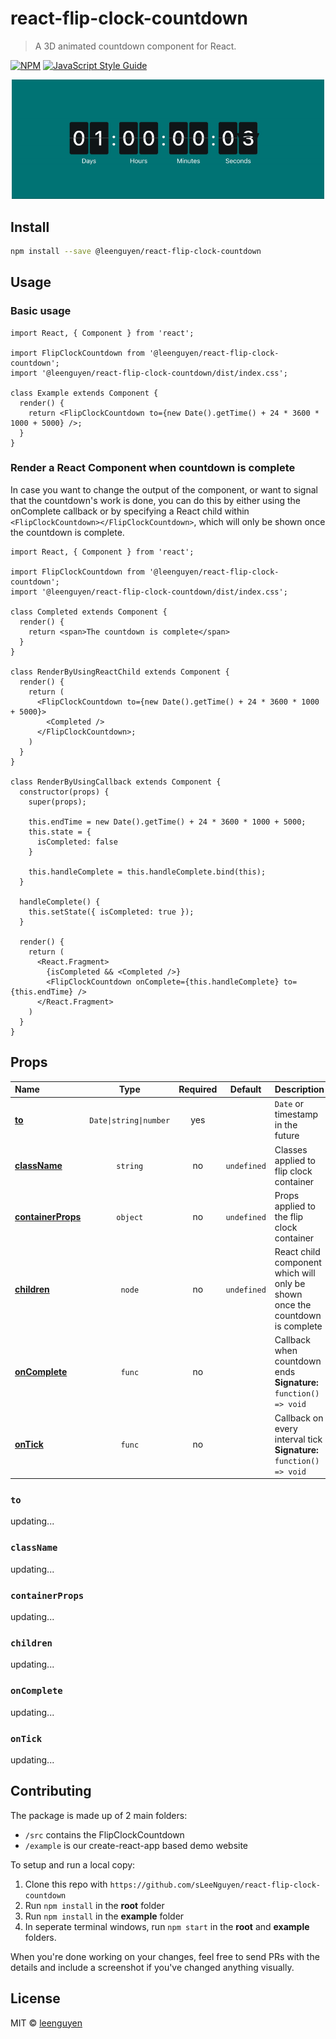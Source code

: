 # react-flip-clock-countdown

> A 3D animated countdown component for React.

[![NPM](https://img.shields.io/npm/v/@leenguyen/react-flip-clock-countdown.svg)](https://www.npmjs.com/package/@leenguyen/react-flip-clock-countdown) [![JavaScript Style Guide](https://img.shields.io/badge/code_style-standard-brightgreen.svg)](https://standardjs.com)

<div align="center">
  <img src="./resources/demo.gif" alt="react flip clock countdown demo" width="500" />
</div>

## Install

```bash
npm install --save @leenguyen/react-flip-clock-countdown
```

## Usage

### Basic usage

```tsx
import React, { Component } from 'react';

import FlipClockCountdown from '@leenguyen/react-flip-clock-countdown';
import '@leenguyen/react-flip-clock-countdown/dist/index.css';

class Example extends Component {
  render() {
    return <FlipClockCountdown to={new Date().getTime() + 24 * 3600 * 1000 + 5000} />;
  }
}
```

### Render a React Component when countdown is complete

In case you want to change the output of the component, or want to signal that the countdown's work is done, you can do this by either using the onComplete callback or by specifying a React child within `<FlipClockCountdown></FlipClockCountdown>`, which will only be shown once the countdown is complete.

```tsx
import React, { Component } from 'react';

import FlipClockCountdown from '@leenguyen/react-flip-clock-countdown';
import '@leenguyen/react-flip-clock-countdown/dist/index.css';

class Completed extends Component {
  render() {
    return <span>The countdown is complete</span>
  }
}

class RenderByUsingReactChild extends Component {
  render() {
    return (
      <FlipClockCountdown to={new Date().getTime() + 24 * 3600 * 1000 + 5000}>
        <Completed />
      </FlipClockCountdown>;
    )
  }
}

class RenderByUsingCallback extends Component {
  constructor(props) {
    super(props);

    this.endTime = new Date().getTime() + 24 * 3600 * 1000 + 5000;
    this.state = {
      isCompleted: false
    }

    this.handleComplete = this.handleComplete.bind(this);
  }

  handleComplete() {
    this.setState({ isCompleted: true });
  }

  render() {
    return (
      <React.Fragment>
        {isCompleted && <Completed />}
        <FlipClockCountdown onComplete={this.handleComplete} to={this.endTime} />
      </React.Fragment>
    )
  }
}
```

## Props

| Name                                  |                   Type                    | Required |        Default         | Description                                                                               |
| :------------------------------------ | :---------------------------------------: | :------: | :--------------------: | :---------------------------------------------------------------------------------------- |
| [**to**](#to)                         | <code>Date&#124;string&#124;number</code> |   yes    |                        | <code>Date</code> or timestamp in the future                                              |
| [**className**](#classname)           |            <code>string</code>            |    no    | <code>undefined</code> | Classes applied to flip clock container                                                   |
| [**containerProps**](#containerprops) |            <code>object</code>            |    no    | <code>undefined</code> | Props applied to the flip clock container                                                 |
| [**children**](#children)             |             <code>node</code>             |    no    | <code>undefined</code> | React child component which will only be shown once the countdown is complete             |
| [**onComplete**](#oncomplete)         |             <code>func</code>             |    no    |                        | Callback when countdown ends<br/> **Signature:**<br/> <code>function() => void</code>     |
| [**onTick**](#ontick)                 |             <code>func</code>             |    no    |                        | Callback on every interval tick<br /> **Signature:**<br/> <code>function() => void</code> |

### `to`

updating...

### `className`

updating...

### `containerProps`

updating...

### `children`

updating...

### `onComplete`

updating...

### `onTick`

updating...

## Contributing

The package is made up of 2 main folders:

- <code>/src</code> contains the FlipClockCountdown
- <code>/example</code> is our create-react-app based demo website

To setup and run a local copy:

1. Clone this repo with `https://github.com/sLeeNguyen/react-flip-clock-countdown`
2. Run `npm install` in the **root** folder
3. Run `npm install` in the **example** folder
4. In seperate terminal windows, run `npm start` in the **root** and **example** folders.

When you're done working on your changes, feel free to send PRs with the details and include a screenshot if you've changed anything visually.

## License

MIT © [leenguyen](https://github.com/sLeenguyen)
